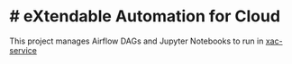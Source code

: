 

# # eXtendable Automation for Cloud <!-- omit in toc -->
This project manages Airflow DAGs and Jupyter Notebooks to run in [xac-service](https://github.com/xmindtech/xac-service)
